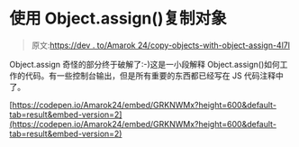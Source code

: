 # 使用 Object.assign()复制对象

> 原文:[https://dev . to/Amarok 24/copy-objects-with-object-assign-4l7l](https://dev.to/amarok24/copying-objects-with-object-assign-4l7l)

Object.assign 奇怪的部分终于破解了:-)这是一小段解释 Object.assign()如何工作的代码。有一些控制台输出，但是所有重要的东西都已经写在 JS 代码注释中了。

[https://codepen.io/Amarok24/embed/GRKNWMx?height=600&default-tab=result&embed-version=2](https://codepen.io/Amarok24/embed/GRKNWMx?height=600&default-tab=result&embed-version=2)